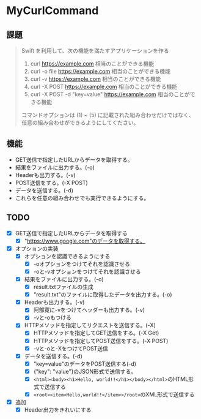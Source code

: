 # MyCurlCommand

## 課題

> Swift を利用して、次の機能を満たすアプリケーションを作る
> 1. curl https://example.com 相当のことができる機能
> 2. curl -o file https://example.com 相当のことができる機能
> 3. curl -v  https://example.com 相当のことができる機能
> 4. curl -X POST https://example.com 相当のことができる機能
> 5. curl -X POST -d "key=value" https://example.com 相当のことができる機能
> 
> コマンドオプションは (1) ~ (5) に記載された組み合わせだけではなく、
> 任意の組み合わせができるようにしてください。

## 機能
- GET送信で指定したURLからデータを取得する。
- 結果をファイルに出力する。(-o)
- Headerも出力する。(-v)
- POST送信をする。(-X POST)
- データを送信する。(-d)
- これらを任意の組み合わせでも実行できるようにする。

## TODO
- [x] GET送信で指定したURLからデータを取得する
    - [x] "https://www.google.com"のデータを取得する。
- [x] オプションの実装
    - [x] オプションを認識できるようにする
        - [x] -oオプションをつけてそれを認識させる
        - [x] -oと-vオプションをつけてそれを認識させる
    - [x] 結果をファイルに出力する。(-o)
        - [x] result.txtファイルの生成
        - [x] "result.txt"のファイルに取得したデータを出力する。(-o)
    - [x] Headerも出力する。(-v)
        - [x] 阿部寛に-vをつけてヘッダーも出力する。(-v)
        - [x] -vと-oもつける
    - [x] HTTPメソッドを指定してリクエストを送信する。(-X)
        - [x] HTTPメソッドを指定してGET送信をする。(-X Get)
        - [x] HTTPメソッドを指定してPOST送信をする。(-X POST)
        - [x] -vと-oと-XをつけてPOST送信
    - [x] データを送信する。(-d)
        - [x] "key=value"のデータをPOST送信する(-d)
        - [x] {"key": "value"}のJSON形式で送信する。
        - [x] `<html><body><h1>Hello, world!!</h1></body></html>`のHTML形式で送信する
        - [x] `<root><item>Hello,world!!</item></root>`のXML形式で送信する

- [x] 追加
    - [x] Header出力をきれいにする
